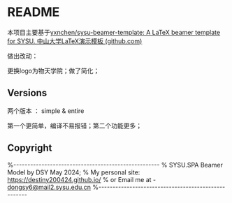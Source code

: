 # README

本项目主要基于[yxnchen/sysu-beamer-template: A LaTeX beamer template for SYSU. 中山大学LaTeX演示模板 (github.com)](https://github.com/yxnchen/sysu-beamer-template)

做出改动：

更换logo为物天学院；做了简化；



## Versions

两个版本 ： simple & entire

第一个更简单，编译不易报错；第二个功能更多；



## Copyright

%----------------------------------------------------
% SYSU.SPA Beamer Model by DSY May 2024;
% My personal site:  https://destiny200424.github.io/
% or Email me at - dongsy6@mail2.sysu.edu.cn
%----------------------------------------------------